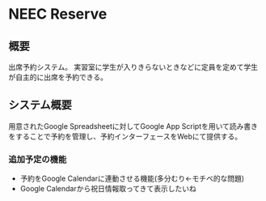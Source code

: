 # NEEC Reserve
## 概要
出席予約システム。
実習室に学生が入りきらないときなどに定員を定めて学生が自主的に出席を予約できる。
## システム概要
用意されたGoogle Spreadsheetに対してGoogle App Scriptを用いて読み書きをすることで予約を管理し、予約インターフェースをWebにて提供する。
### 追加予定の機能
- 予約をGoogle Calendarに連動させる機能(多分むり←モチベ的な問題)
- Google Calendarから祝日情報取ってきて表示したいね
